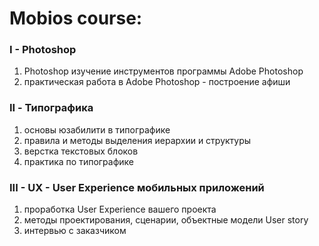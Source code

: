 # Mobios course:
### I - Photoshop
  1. Photoshop изучение инструментов программы Adobe Photoshop
  2. практическая работа в Adobe Photoshop - построение афиши
### II - Типографика
  1. основы юзабилити в типографике
  2. правила и методы выделения иерархии и структуры 
  3. верстка текстовых блоков
  4. практика по типографике
  
### III - UX - User Experience мобильных приложений
  1. проработка User Experience вашего проекта
  2. методы проектирования, сценарии, объектные модели User story
  3. интервью с заказчиком
